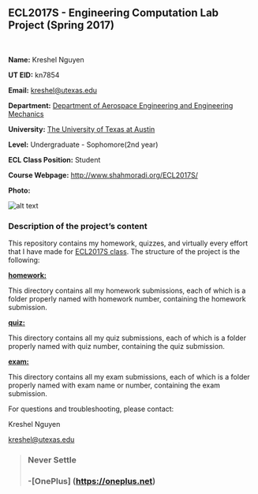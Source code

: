 ## ECL2017S - Engineering Computation Lab Project (Spring 2017)
<br>

**Name:** Kreshel Nguyen

**UT EID:** kn7854

**Email:** kreshel@utexas.edu

**Department:** [Department of Aerospace Engineering and Engineering Mechanics](http://www.ae.utexas.edu)

**University:** [The University of Texas at Austin](http://www.utexas.edu)

**Level:** Undergraduate - Sophomore(2nd year)

**ECL Class Position:** Student

**Course Webpage:** http://www.shahmoradi.org/ECL2017S/

**Photo:** 

![alt text](http://i.imgur.com/RE6D5Es.png "kresh")

### Description of the project’s content

This repository contains my homework, quizzes, and virtually every effort that I have made for [ECL2017S class](http://www.shahmoradi.org/ECL2017S/). The structure of the project is the following:

[**homework:**](#homework)

This directory contains all my homework submissions, each of which is a folder properly named with homework number, containing the homework submission.

[**quiz:**](ECL2017S/quiz/)

This directory contains all my quiz submissions, each of which is a folder properly named with quiz number, containing the quiz submission.

[**exam:**](ECL2017S/exam/)

This directory contains all my exam submissions, each of which is a folder properly named with exam name or number, containing the exam submission.

For questions and troubleshooting, please contact:

Kreshel Nguyen

kreshel@utexas.edu
 
 
> ### Never Settle
> ### -[OnePlus] (https://oneplus.net)
